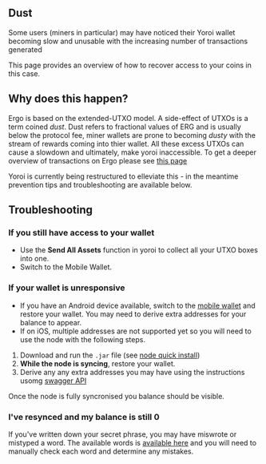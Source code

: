 ## Dust

Some users (miners in particular) may have noticed their Yoroi wallet becoming slow and unusable with the increasing number of transactions generated

This page provides an overview of how to recover access to your coins in this case.

## Why does this happen?

Ergo is based on the extended-UTXO model. A side-effect of UTXOs is a term coined *dust*. Dust refers to fractional values of ERG and is usually below the protocol fee, miner wallets are prone to becoming *dusty* with the stream of rewards coming into thier wallet. All these excess UTXOs can cause a slowdown and ultimately, make yoroi inaccessible. To get a deeper overview of transactions on Ergo please see [this page](../dev/protocol/transaction.md)

Yoroi is currently being restructured to elleviate this - in the meantime prevention tips and troubleshooting are available below. 


## Troubleshooting

### If you still have access to your wallet

- Use the **Send All Assets** function in yoroi to collect all your UTXO boxes into one. 
- Switch to the Mobile Wallet. 

### If your wallet is unresponsive

- If you have an Android device available, switch to the [mobile wallet](https://ergoplatform.org/en/wallets/) and restore your wallet. You may need to derive extra addresses for your balance to appear. 
- If on iOS, multiple addresses are not supported yet so you will need to use the node with the following steps.

1. Download and run the `.jar` file (see [node quick install](quick.md))
2. **While the node is syncing**, restore your wallet.
3. Derive any any extra addresses you may have using the instructions usomg [swagger API](swagger.md)


Once the node is fully syncronised you balance should be visible. 



### I've resynced and my balance is still 0

If you've written down your secret phrase, you may have miswrote or mistyped a word. The available words is [available here](https://github.com/bitcoin/bips/blob/master/bip-0039/english.txt) and you will need to manually check each word and determine any mistakes. 



